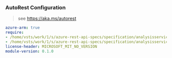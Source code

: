 ### AutoRest Configuration

> see https://aka.ms/autorest

``` yaml
azure-arm: true
require:
- /home/vsts/work/1/s/azure-rest-api-specs/specification/analysisservices/resource-manager/readme.md
- /home/vsts/work/1/s/azure-rest-api-specs/specification/analysisservices/resource-manager/readme.go.md
license-header: MICROSOFT_MIT_NO_VERSION
module-version: 0.1.0
```